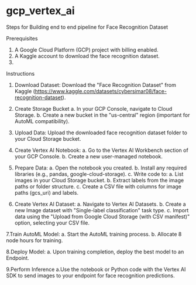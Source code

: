# gcp_vertex_ai

Steps for Building end to end pipeline for Face Recognition Dataset

Prerequisites
  1. A Google Cloud Platform (GCP) project with billing enabled.
  1. A Kaggle account to download the face recognition dataset.
  2. 
Instructions
  1. Download Dataset: Download the "Face Recognition Dataset" from Kaggle (https://www.kaggle.com/datasets/cybersimar08/face-recognition-dataset).

  2. Create Storage Bucket
       a. In your GCP Console, navigate to Cloud Storage.
       b. Create a new bucket in the "us-central" region (important for AutoML compatibility).

  3. Upload Data: Upload the downloaded face recognition dataset folder to your Cloud Storage bucket.

  4. Create Vertex AI Notebook:
        a. Go to the Vertex AI Workbench section of your GCP Console.
        b. Create a new user-managed notebook.

  5. Prepare Data:
        a. Open the notebook you created.
        b. Install any required libraries (e.g., pandas, google-cloud-storage).
        c. Write code to:
             a. List images in your Cloud Storage bucket.
             b. Extract labels from the image paths or folder structure.
             c. Create a CSV file with columns for image paths (gcs_uri) and labels.

  6. Create Vertex AI Dataset:
        a. Navigate to Vertex AI Datasets.
        b. Create a new Image dataset with "Single-label classification" task type.
        c. Import data using the "Upload from Google Cloud Storage (with CSV manifest)" option, selecting your CSV file.

  7.Train AutoML Model:
        a. Start the AutoML training process.
        b. Allocate 8 node hours for training.

  8.Deploy Model:
        a. Upon training completion, deploy the best model to an Endpoint.

  9.Perform Inference
        a.Use the notebook or Python code with the Vertex AI SDK to send images to your endpoint for face recognition predictions.
